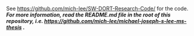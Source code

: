 See https://github.com/mich-lee/SW-DORT-Research-Code/ for the code.  ***For more information, read the README.md file in the root of this repository, i.e. https://github.com/mich-lee/michael-joseph-s-lee-ms-thesis .***
